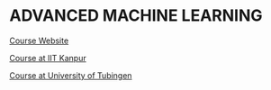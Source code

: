 # ADVANCED MACHINE LEARNING

[Course Website](http://cse.iitkgp.ac.in/%7Epabitra/course/amlp/amlp.html)

[Course at IIT Kanpur](https://www.cse.iitk.ac.in/users/piyush/courses/tpmi_winter19/tpmi.html)

[Course at University of Tubingen](https://uni-tuebingen.de/fakultaeten/mathematisch-naturwissenschaftliche-fakultaet/fachbereiche/informatik/lehrstuehle/methoden-des-maschinellen-lernens/lehre/probabilistic-machine-learning/)